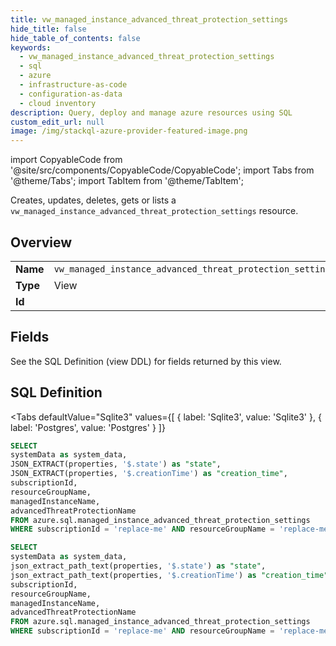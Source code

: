 ```yaml
--- 
title: vw_managed_instance_advanced_threat_protection_settings
hide_title: false
hide_table_of_contents: false
keywords:
  - vw_managed_instance_advanced_threat_protection_settings
  - sql
  - azure
  - infrastructure-as-code
  - configuration-as-data
  - cloud inventory
description: Query, deploy and manage azure resources using SQL
custom_edit_url: null
image: /img/stackql-azure-provider-featured-image.png
---
```


import CopyableCode from '@site/src/components/CopyableCode/CopyableCode';
import Tabs from '@theme/Tabs';
import TabItem from '@theme/TabItem';

Creates, updates, deletes, gets or lists a <code>vw_managed_instance_advanced_threat_protection_settings</code> resource.

## Overview
<table><tbody>
<tr><td><b>Name</b></td><td><code>vw_managed_instance_advanced_threat_protection_settings</code></td></tr>
<tr><td><b>Type</b></td><td>View</td></tr>
<tr><td><b>Id</b></td><td><CopyableCode code="azure.sql.vw_managed_instance_advanced_threat_protection_settings" /></td></tr>
</tbody></table>

## Fields

See the SQL Definition (view DDL) for fields returned by this view.

## SQL Definition

<Tabs
defaultValue="Sqlite3"
values={[
{ label: 'Sqlite3', value: 'Sqlite3' },
{ label: 'Postgres', value: 'Postgres' }
]}
>
<TabItem value="Sqlite3">

```sql
SELECT
systemData as system_data,
JSON_EXTRACT(properties, '$.state') as "state",
JSON_EXTRACT(properties, '$.creationTime') as "creation_time",
subscriptionId,
resourceGroupName,
managedInstanceName,
advancedThreatProtectionName
FROM azure.sql.managed_instance_advanced_threat_protection_settings
WHERE subscriptionId = 'replace-me' AND resourceGroupName = 'replace-me' AND managedInstanceName = 'replace-me' AND advancedThreatProtectionName = 'replace-me';
```

</TabItem>
<TabItem value="Postgres">

```sql
SELECT
systemData as system_data,
json_extract_path_text(properties, '$.state') as "state",
json_extract_path_text(properties, '$.creationTime') as "creation_time",
subscriptionId,
resourceGroupName,
managedInstanceName,
advancedThreatProtectionName
FROM azure.sql.managed_instance_advanced_threat_protection_settings
WHERE subscriptionId = 'replace-me' AND resourceGroupName = 'replace-me' AND managedInstanceName = 'replace-me' AND advancedThreatProtectionName = 'replace-me';
```

</TabItem>
</Tabs>
